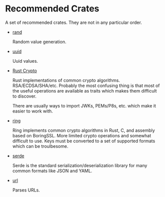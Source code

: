 # Recommended Crates

A set of recommended crates. They are not in any particular order.

* [rand](https://github.com/rust-random/rand)

  Random value generation.

* [uuid](https://github.com/uuid-rs/uuid)

  Uuid values.

* [Rust Crypto](https://github.com/RustCrypto)

  Rust implementations of common crypto algorithms. RSA/ECDSA/SHA/etc.
  Probably the most confusing thing is that most of the useful operations are
  available as traits which makes them difficult to discover.

  There are usually ways to import JWKs, PEMs/P8s, etc. which make it easier to
  work with.

* [ring](https://github.com/briansmith/ring)

  Ring implements common crypto algorithms in Rust, C, and assembly based on
  BoringSSL. More limited crypto operations and somewhat difficult to use. Keys
  must be converted to a set of supported formats which can be troulbesome.

* [serde](https://github.com/serde-rs/serde)

  Serde is the standard serialization/deserialization library for many common
  formats like JSON and YAML.

* [url](https://github.com/servo/rust-url)

  Parses URLs.
